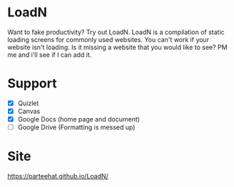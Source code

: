 # LoadN
Want to fake productivity? Try out LoadN. LoadN is a compilation of static loading screens for commonly used websites. You can't work if your website isn't loading. Is it missing a website that you would like to see? PM me and i'll see if I can add it.

# Support
* [X] Quizlet
* [X] Canvas
* [X] Google Docs (home page and document)
* [ ] Google Drive (Formatting is messed up)

# Site
https://parteehat.github.io/LoadN/
